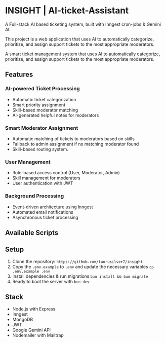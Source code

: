 # INSIGHT | AI-ticket-Assistant

A Full-stack AI based ticketing system, built with Inngest cron-jobs & Gemini AI.

This project is a web application that uses AI to automatically categorize, prioritize, and assign support tickets to the most appropriate moderators.

A smart ticket management system that uses AI to automatically categorize, prioritize, and assign support tickets to the most appropriate moderators.

## Features

### AI-powered Ticket Processing

-  Automatic ticket categorization
-  Smart priority assignment
-  Skill-based moderator matching
-  AI-generated helpful notes for moderators

### Smart Moderator Assignment

-  Automatic matching of tickets to moderators based on skills
-  Fallback to admin assignment if no matching moderator found
-  Skill-based routing system.

### User Management

-  Role-based access control (User, Moderator, Admin)
-  Skill management for moderators
-  User authentication with JWT

### Background Processing

-  Event-driven architecture using Inngest
-  Automated email notifications
-  Asynchronous ticket processing

## Available Scripts

## Setup

1. Clone the repository: `https://github.com/taurusilver7/insight`
2. Copy the `.env.example` to `.env` and update the necessary variables
   `cp .env.example .env`
3. Install dependencies & run migrations `bun install && bun migrate`
4. Ready to boot the server with `bun dev`

## Stack

-  Node.js with Express
-  Inngest
-  MongoDB
-  JWT
-  Google Gemini API
-  Nodemailer with Mailtrap
